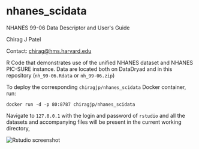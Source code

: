# nhanes_scidata
NHANES 99-06 Data Descriptor and User's Guide

Chirag J Patel

Contact: chirag@hms.harvard.edu

R Code that demonstrates use of the unified NHANES dataset and NHANES PIC-SURE instance.
Data are located both on DataDryad and in this repository (`nh_99-06.Rdata` or `nh_99-06.zip`)

To deploy the corresponding `chiragjp/nhanes_scidata` Docker container, run: 
```
docker run -d -p 80:8787 chiragjp/nhanes_scidata
```
Navigate to `127.0.0.1` with the login and password of `rstudio` and all the datasets and accompanying files will be present in the current working directory,

![Rstudio screenshot](https://raw.githubusercontent.com/chiragjp/nhanes_scidata/master/img/Rstudio.png "Rstudio screenshot")
